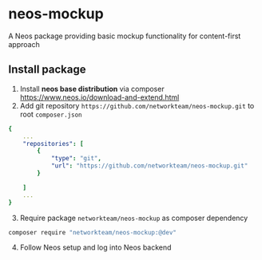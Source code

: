# neos-mockup
A Neos package providing basic mockup functionality for content-first approach

## Install package

1. Install **neos base distribution** via composer https://www.neos.io/download-and-extend.html
2. Add git repository `https://github.com/networkteam/neos-mockup.git` to root `composer.json`
```yaml
{
    ...
    "repositories": [
        {
            "type": "git",
            "url": "https://github.com/networkteam/neos-mockup.git"
        }

    ]
    ...
}
```
3. Require package `networkteam/neos-mockup` as composer dependency 
```bash
composer require "networkteam/neos-mockup:@dev"
```
4. Follow Neos setup and log into Neos backend
